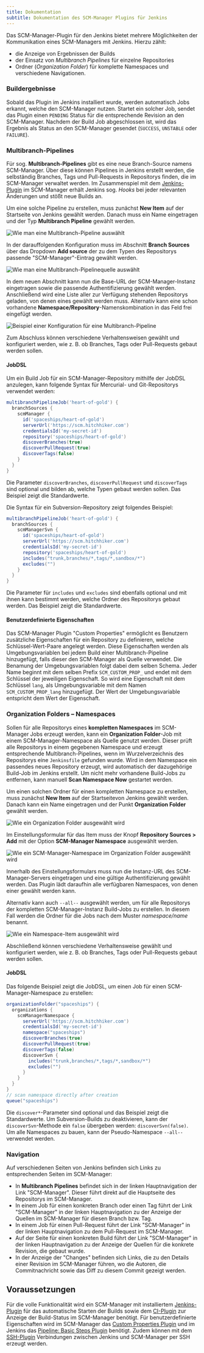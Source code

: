 ```yaml
---
title: Dokumentation
subtitle: Dokumentation des SCM-Manager Plugins für Jenkins
---
```


Das SCM-Manager-Plugin für den Jenkins bietet mehrere Möglichkeiten der Kommunikation eines SCM-Managers mit Jenkins. 
Hierzu zählt:
* die Anzeige von Ergebnissen der Builds
* der Einsatz von *Multibranch Pipelines* für einzelne Repositories
* Ordner (*Organization Folder*) für komplette Namespaces und verschiedene Navigationen.

### Buildergebnisse
Sobald das Plugin im Jenkins installiert wurde, werden automatisch Jobs erkannt, welche den SCM-Manager nutzen.
Startet ein solcher Job, sendet das Plugin einen `PENDING` Status für die entsprechende Revision an den SCM-Manager.
Nachdem der Build Job abgeschlossen ist, wird das Ergebnis als Status an den SCM-Manager gesendet (`SUCCESS`, `UNSTABLE`
oder `FAILURE`).

### Multibranch-Pipelines
Für sog. **Multibranch-Pipelines** gibt es eine neue Branch-Source namens SCM-Manager. Über diese können Pipelines in 
Jenkins erstellt werden, die selbständig Branches, Tags und Pull-Requests in Repositorys finden, die im SCM-Manager
verwaltet werden. Im Zusammenspiel mit dem [Jenkins-Plugin](https://www.scm-manager.org/plugins/scm-jenkins-plugin/) im SCM-Manager erhält Jenkins sog. *Hooks*
bei jeder relevanten Änderungen und stößt neue Builds an.

Um eine solche Pipeline zu erstellen, muss zunächst **New Item** auf der Startseite von Jenkins gewählt werden. Danach
muss ein Name eingetragen und der Typ **Multibranch Pipeline** gewählt werden.

![Wie man eine Multibranch-Pipeline auswählt](../assets/select-multibranch-pipeline.png)

In der darauffolgenden Konfiguration muss im Abschnitt **Branch Sources** über das Dropdown **Add source** der zu dem Typen des Repositorys passende "SCM-Manager"-Eintrag gewählt werden.

![Wie man eine Multibranch-Pipelinequelle auswählt](../assets/config-multibranch-pipeline-source.png)

In dem neuen Abschnitt kann nun die Base-URL der SCM-Manager-Instanz eingetragen sowie die passende Authentifizierung gewählt werden. 
Anschließend wird eine Liste aller zur Verfügung stehenden Repositorys geladen, von denen eines gewählt
werden muss. 
Alternativ kann eine schon vorhandene **Namespace/Repository**-Namenskombination in das Feld frei eingefügt werden.

![Beispiel einer Konfiguration für eine Multibranch-Pipeline](../assets/config-multibranch-pipeline.png)

Zum Abschluss können verschiedene Verhaltensweisen gewählt und konfiguriert werden, wie z. B. ob Branches, Tags oder
Pull-Requests gebaut werden sollen.

#### JobDSL

Um ein Build Job für ein SCM-Manager-Repository mithilfe der JobDSL anzulegen, 
kann folgende Syntax für Mercurial- und Git-Repositorys verwendet werden:

```groovy
multibranchPipelineJob('heart-of-gold') {
  branchSources {
    scmManager {
      id('spaceships/heart-of-gold')
      serverUrl('https://scm.hitchhiker.com')
      credentialsId('my-secret-id')
      repository('spaceships/heart-of-gold')
      discoverBranches(true)
      discoverPullRequest(true)
      discoverTags(false)
    }
  }
}
```

Die Parameter `discoverBranches`, `discoverPullRequest` und `discoverTags` sind optional und bilden ab, welche Typen gebaut werden sollen.
Das Beispiel zeigt die Standardwerte.

Die Syntax für ein Subversion-Repository zeigt folgendes Beispiel:

```groovy
multibranchPipelineJob('heart-of-gold') {
  branchSources {
    scmManagerSvn {
      id('spaceships/heart-of-gold')
      serverUrl('https://scm.hitchhiker.com')
      credentialsId('my-secret-id')
      repository('spaceships/heart-of-gold')
      includes("trunk,branches/*,tags/*,sandbox/*")
      excludes("")
    }
  }
}
```

Die Parameter für `includes` und `excludes` sind ebenfalls optional und mit ihnen kann bestimmt werden, 
welche Ordner des Repositorys gebaut werden.
Das Beispiel zeigt die Standardwerte.

#### Benutzerdefinierte Eigenschaften

Das SCM-Manager Plugin "Custom Properties" ermöglicht es Benutzern zusätzliche Eigenschaften für ein Repository zu definieren,
welche Schlüssel-Wert-Paare angelegt werden.
Diese Eigenschaften werden als Umgebungsvariablen bei jedem Build einer Multibranch-Pipeline hinzugefügt, 
falls dieser den SCM-Manager als Quelle verwendet.
Die Benamung der Umgebungsvariablen folgt dabei dem selben Schema.
Jeder Name beginnt mit dem selben Prefix `SCM_CUSTOM_PROP_` und endet mit dem Schlüssel der jeweiligen Eigenschaft.
So wird eine Eigenschaft mit dem Schlüssel `lang`, als Umgebungsvariable mit dem Namen `SCM_CUSTOM_PROP_lang` hinzugefügt.
Der Wert der Umgebungsvariable entspricht dem Wert der Eigenschaft.

### Organization Folders &ndash; Namespaces
Sollen für alle Repositorys eines **kompletten Namespaces** im SCM-Manager Jobs erzeugt werden, kann ein **Organization Folder**-Job mit einem SCM-Manager-Namespace als Quelle genutzt werden. 
Dieser prüft alle Repositorys in einem gegebenen Namespace und erzeugt entsprechende Multibranch-Pipelines, wenn im Wurzelverzeichnis des Repositorys eine `Jenkinsfile` gefunden wurde. 
Wird in dem Namespace ein passendes neues Repository erzeugt, wird automatisch der dazugehörige Build-Job im Jenkins erstellt.
Um nicht mehr vorhandene Build-Jobs zu entfernen, kann manuell **Scan Namespace Now** gestartet werden.

Um einen solchen Ordner für einen kompletten Namespace zu erstellen, muss zunächst **New Item** auf der Startseitevon Jenkins gewählt werden. 
Danach kann ein Name eingetragen und der Punkt **Organization Folder** gewählt werden.

![Wie ein Organization Folder ausgewählt wird](../assets/select-namespace-organization-folder.png)

Im Einstellungsformular für das Item muss der Knopf **Repository&nbsp;Sources > Add** mit der Option **SCM-Manager Namespace**
ausgewählt werden.

![Wie ein SCM-Manager-Namespace im Organization Folder ausgewählt wird](../assets/config-namespace-select.png)

Innerhalb des Einstellungsformulars muss nun die Instanz-URL des SCM-Manager-Servers eingetragen und eine gültige Authentifizierung
gewählt werden. Das Plugin lädt daraufhin alle verfügbaren Namespaces, von denen einer gewählt werden kann.

Alternativ kann auch <code>--all--</code> ausgewählt werden, um für alle Repositorys der kompletten SCM-Manager-Instanz
Build-Jobs zu erstellen. In diesem Fall werden die Ordner für die Jobs nach dem Muster *namespace/name* benannt.

![Wie ein Namespace-Item ausgewählt wird](../assets/config-namespace-item.png)

Abschließend können verschiedene Verhaltensweise gewählt und konfiguriert werden, wie z. B. ob Branches, Tags oder
Pull-Requests gebaut werden sollen.

#### JobDSL

Das folgende Beispiel zeigt die JobDSL, um einen Job für einen SCM-Manager-Namespace zu erstellen:

```groovy
organizationFolder("spaceships") {
  organizations {
    scmManagerNamespace {
      serverUrl('https://scm.hitchhiker.com')
      credentialsId('my-secret-id')
      namespace("spaceships")
      discoverBranches(true)
      discoverPullRequest(true)
      discoverTags(false)
      discoverSvn {
        includes("trunk,branches/*,tags/*,sandbox/*")
        excludes("")
      }
    }
  }
}
// scan namespace directly after creation
queue("spaceships")
```
Die `discover*`-Parameter sind optional und das Beispiel zeigt die Standardwerte.
Um Subversion-Builds zu deaktivieren, kann der `discoverSvn`-Methode ein `false` übergeben werden: `discoverSvn(false)`.
Um alle Namespaces zu bauen, kann der Pseudo-Namespace `--all--` verwendet werden.

### Navigation
Auf verschiedenen Seiten von Jenkins befinden sich Links zu entsprechenden Seiten im SCM-Manager:

- In **Multibranch Pipelines** befindet sich in der linken Hauptnavigation der Link "SCM-Manager". Dieser führt direkt
  auf die Hauptseite des Repositorys im SCM-Manager.
- In einem Job für einen konkreten Branch oder einen Tag führt der Link "SCM-Manager" in der linken Hauptnavigation
  zu der Anzeige der Quellen im SCM-Manager für diesen Branch bzw. Tag.
- In einem Job für einen Pull-Request führt der Link "SCM-Manager" in der linken Hauptnavigation zu dem Pull-Request
  im SCM-Manager.
- Auf der Seite für einen konkreten Build führt der Link "SCM-Manager" in der linken Hauptnavigation zu der Anzeige
  der Quellen für die konkrete Revision, die gebaut wurde.
- In der Anzeige der "Changes" befinden sich Links, die zu den Details einer Revision im SCM-Manager führen, wo die
  Autoren, die Commitnachricht sowie das Diff zu diesem Commit gezeigt werden.

## Voraussetzungen

Für die volle Funktionalität wird ein SCM-Manager mit installiertem
[Jenkins-Plugin](https://www.scm-manager.org/plugins/scm-jenkins-plugin/) für das automatische Starten der Builds sowie
dem [CI-Plugin](https://www.scm-manager.org/plugins/scm-ci-plugin/) zur Anzeige der Build-Status im SCM-Manager
benötigt. 
Für benutzerdefinierte Eigenschaften wird im SCM-Manager das [Custom Properties Plugin](https://www.scm-manager.org/plugins/scm-custom-properties-plugin/) und im Jenkins das [Pipeline: Basic Steps Plugin](https://plugins.jenkins.io/workflow-basic-steps/) benötigt. 
Zudem können mit dem [SSH-Plugin](https://www.scm-manager.org/plugins/scm-ssh-plugin/) Verbindungen zwischen
Jenkins und SCM-Manager per SSH erzeugt werden.
